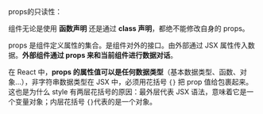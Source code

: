 props的只读性：

组件无论是使用 **函数声明** 还是通过 **class 声明**，都绝不能修改自身的 props。

props 是组件定义属性的集合。是组件对外的接口。由外部通过 JSX 属性传入数据。**外部组件通过 props 来和当前组件进行数据对话**。

在 React 中，**props 的属性值可以是任何数据类型**（基本数据类型、函数、对象...），非字符串数据类型在 JSX 中，必须用花括号 `{}` 把 prop 值给包裹起来。这也是为什么 style 有两层花括号的原因：最外层代表 JSX 语法，意味着它是一个变量对象；内层花括号 `{}`代表的是一个对象。





